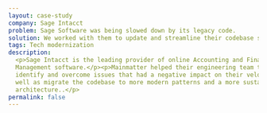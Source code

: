 ```yaml
---
layout: case-study
company: Sage Intacct
problem: Sage Software was being slowed down by its legacy code. 
solution: We worked with them to update and streamline their codebase so they could move forward. 
tags: Tech modernization
description:
  <p>Sage Intacct is the leading provider of online Accounting and Finance
  Management software.</p><p>Mainmatter helped their engineering team to
  identify and overcome issues that had a negative impact on their velocity as
  well as migrate the codebase to more modern patterns and a more sustainable
  architecture..</p>
permalink: false
---
```

